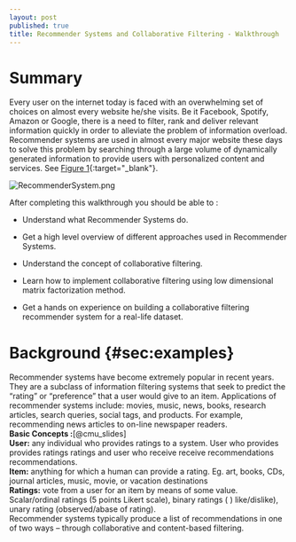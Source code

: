 ```yaml
---
layout: post
published: true
title: Recommender Systems and Collaborative Filtering - Walkthrough
---
```

Summary
=======

Every user on the internet today is faced with an overwhelming set of
choices on almost every website he/she visits. Be it Facebook, Spotify,
Amazon or Google, there is a need to filter, rank and deliver relevant
information quickly in order to alleviate the problem of information
overload. Recommender systems are used in almost every major website
these days to solve this problem by searching through a large volume of
dynamically generated information to provide users with personalized
content and services. See [Figure 1]((https://www.ischool.utexas.edu/~i385q/readings/Balabanovic_Shoham-1997-Fab.pdf)){:target="_blank"}.  

![RecommenderSystem.png]({{site.baseurl}}/img/RecommenderSystem.png)


After completing this walkthrough you should be able to :

-   Understand what Recommender Systems do.

-   Get a high level overview of different approaches used in
    Recommender Systems.

-   Understand the concept of collaborative filtering.

-   Learn how to implement collaborative filtering using low dimensional
    matrix factorization method.

-   Get a hands on experience on building a collaborative filtering
    recommender system for a real-life dataset.
    
Background {#sec:examples}
==========

Recommender systems have become extremely popular in recent years. They
are a subclass of information filtering systems that seek to predict the
“rating” or “preference” that a user would give to an item. Applications
of recommender systems include: movies, music, news, books, research
articles, search queries, social tags, and products. For example,
recommending news articles to on-line newspaper readers.\
**Basic Concepts :**[@cmu_slides]\
**User:** any individual who provides ratings to a system. User who
provides provides ratings ratings and user who receive receive
recommendations recommendations.\
**Item:** anything for which a human can provide a rating. Eg. art,
books, CDs, journal articles, music, movie, or vacation destinations\
**Ratings:** vote from a user for an item by means of some value.
Scalar/ordinal ratings (5 points Likert scale), binary ratings ( )
like/dislike), unary rating (observed/abase of rating).\
Recommender systems typically produce a list of recommendations in one of two ways – through collaborative and content-based filtering.
